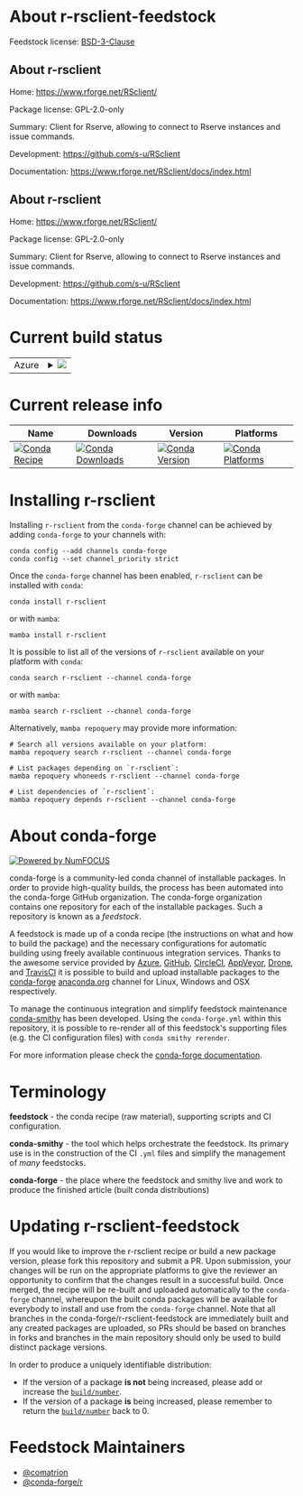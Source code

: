 About r-rsclient-feedstock
==========================

Feedstock license: [BSD-3-Clause](https://github.com/conda-forge/r-rsclient-feedstock/blob/main/LICENSE.txt)


About r-rsclient
----------------

Home: https://www.rforge.net/RSclient/

Package license: GPL-2.0-only

Summary: Client for Rserve, allowing to connect to Rserve instances and issue commands.

Development: https://github.com/s-u/RSclient

Documentation: https://www.rforge.net/RSclient/docs/index.html

About r-rsclient
----------------

Home: https://www.rforge.net/RSclient/

Package license: GPL-2.0-only

Summary: Client for Rserve, allowing to connect to Rserve instances and issue commands.

Development: https://github.com/s-u/RSclient

Documentation: https://www.rforge.net/RSclient/docs/index.html

Current build status
====================


<table>
    
  <tr>
    <td>Azure</td>
    <td>
      <details>
        <summary>
          <a href="https://dev.azure.com/conda-forge/feedstock-builds/_build/latest?definitionId=13648&branchName=main">
            <img src="https://dev.azure.com/conda-forge/feedstock-builds/_apis/build/status/r-rsclient-feedstock?branchName=main">
          </a>
        </summary>
        <table>
          <thead><tr><th>Variant</th><th>Status</th></tr></thead>
          <tbody><tr>
              <td>linux_64_r_base4.2</td>
              <td>
                <a href="https://dev.azure.com/conda-forge/feedstock-builds/_build/latest?definitionId=13648&branchName=main">
                  <img src="https://dev.azure.com/conda-forge/feedstock-builds/_apis/build/status/r-rsclient-feedstock?branchName=main&jobName=linux&configuration=linux%20linux_64_r_base4.2" alt="variant">
                </a>
              </td>
            </tr><tr>
              <td>linux_64_r_base4.3</td>
              <td>
                <a href="https://dev.azure.com/conda-forge/feedstock-builds/_build/latest?definitionId=13648&branchName=main">
                  <img src="https://dev.azure.com/conda-forge/feedstock-builds/_apis/build/status/r-rsclient-feedstock?branchName=main&jobName=linux&configuration=linux%20linux_64_r_base4.3" alt="variant">
                </a>
              </td>
            </tr><tr>
              <td>osx_64_r_base4.2</td>
              <td>
                <a href="https://dev.azure.com/conda-forge/feedstock-builds/_build/latest?definitionId=13648&branchName=main">
                  <img src="https://dev.azure.com/conda-forge/feedstock-builds/_apis/build/status/r-rsclient-feedstock?branchName=main&jobName=osx&configuration=osx%20osx_64_r_base4.2" alt="variant">
                </a>
              </td>
            </tr><tr>
              <td>osx_64_r_base4.3</td>
              <td>
                <a href="https://dev.azure.com/conda-forge/feedstock-builds/_build/latest?definitionId=13648&branchName=main">
                  <img src="https://dev.azure.com/conda-forge/feedstock-builds/_apis/build/status/r-rsclient-feedstock?branchName=main&jobName=osx&configuration=osx%20osx_64_r_base4.3" alt="variant">
                </a>
              </td>
            </tr><tr>
              <td>win_64</td>
              <td>
                <a href="https://dev.azure.com/conda-forge/feedstock-builds/_build/latest?definitionId=13648&branchName=main">
                  <img src="https://dev.azure.com/conda-forge/feedstock-builds/_apis/build/status/r-rsclient-feedstock?branchName=main&jobName=win&configuration=win%20win_64_" alt="variant">
                </a>
              </td>
            </tr>
          </tbody>
        </table>
      </details>
    </td>
  </tr>
</table>

Current release info
====================

| Name | Downloads | Version | Platforms |
| --- | --- | --- | --- |
| [![Conda Recipe](https://img.shields.io/badge/recipe-r--rsclient-green.svg)](https://anaconda.org/conda-forge/r-rsclient) | [![Conda Downloads](https://img.shields.io/conda/dn/conda-forge/r-rsclient.svg)](https://anaconda.org/conda-forge/r-rsclient) | [![Conda Version](https://img.shields.io/conda/vn/conda-forge/r-rsclient.svg)](https://anaconda.org/conda-forge/r-rsclient) | [![Conda Platforms](https://img.shields.io/conda/pn/conda-forge/r-rsclient.svg)](https://anaconda.org/conda-forge/r-rsclient) |

Installing r-rsclient
=====================

Installing `r-rsclient` from the `conda-forge` channel can be achieved by adding `conda-forge` to your channels with:

```
conda config --add channels conda-forge
conda config --set channel_priority strict
```

Once the `conda-forge` channel has been enabled, `r-rsclient` can be installed with `conda`:

```
conda install r-rsclient
```

or with `mamba`:

```
mamba install r-rsclient
```

It is possible to list all of the versions of `r-rsclient` available on your platform with `conda`:

```
conda search r-rsclient --channel conda-forge
```

or with `mamba`:

```
mamba search r-rsclient --channel conda-forge
```

Alternatively, `mamba repoquery` may provide more information:

```
# Search all versions available on your platform:
mamba repoquery search r-rsclient --channel conda-forge

# List packages depending on `r-rsclient`:
mamba repoquery whoneeds r-rsclient --channel conda-forge

# List dependencies of `r-rsclient`:
mamba repoquery depends r-rsclient --channel conda-forge
```


About conda-forge
=================

[![Powered by
NumFOCUS](https://img.shields.io/badge/powered%20by-NumFOCUS-orange.svg?style=flat&colorA=E1523D&colorB=007D8A)](https://numfocus.org)

conda-forge is a community-led conda channel of installable packages.
In order to provide high-quality builds, the process has been automated into the
conda-forge GitHub organization. The conda-forge organization contains one repository
for each of the installable packages. Such a repository is known as a *feedstock*.

A feedstock is made up of a conda recipe (the instructions on what and how to build
the package) and the necessary configurations for automatic building using freely
available continuous integration services. Thanks to the awesome service provided by
[Azure](https://azure.microsoft.com/en-us/services/devops/), [GitHub](https://github.com/),
[CircleCI](https://circleci.com/), [AppVeyor](https://www.appveyor.com/),
[Drone](https://cloud.drone.io/welcome), and [TravisCI](https://travis-ci.com/)
it is possible to build and upload installable packages to the
[conda-forge](https://anaconda.org/conda-forge) [anaconda.org](https://anaconda.org/)
channel for Linux, Windows and OSX respectively.

To manage the continuous integration and simplify feedstock maintenance
[conda-smithy](https://github.com/conda-forge/conda-smithy) has been developed.
Using the ``conda-forge.yml`` within this repository, it is possible to re-render all of
this feedstock's supporting files (e.g. the CI configuration files) with ``conda smithy rerender``.

For more information please check the [conda-forge documentation](https://conda-forge.org/docs/).

Terminology
===========

**feedstock** - the conda recipe (raw material), supporting scripts and CI configuration.

**conda-smithy** - the tool which helps orchestrate the feedstock.
                   Its primary use is in the construction of the CI ``.yml`` files
                   and simplify the management of *many* feedstocks.

**conda-forge** - the place where the feedstock and smithy live and work to
                  produce the finished article (built conda distributions)


Updating r-rsclient-feedstock
=============================

If you would like to improve the r-rsclient recipe or build a new
package version, please fork this repository and submit a PR. Upon submission,
your changes will be run on the appropriate platforms to give the reviewer an
opportunity to confirm that the changes result in a successful build. Once
merged, the recipe will be re-built and uploaded automatically to the
`conda-forge` channel, whereupon the built conda packages will be available for
everybody to install and use from the `conda-forge` channel.
Note that all branches in the conda-forge/r-rsclient-feedstock are
immediately built and any created packages are uploaded, so PRs should be based
on branches in forks and branches in the main repository should only be used to
build distinct package versions.

In order to produce a uniquely identifiable distribution:
 * If the version of a package **is not** being increased, please add or increase
   the [``build/number``](https://docs.conda.io/projects/conda-build/en/latest/resources/define-metadata.html#build-number-and-string).
 * If the version of a package **is** being increased, please remember to return
   the [``build/number``](https://docs.conda.io/projects/conda-build/en/latest/resources/define-metadata.html#build-number-and-string)
   back to 0.

Feedstock Maintainers
=====================

* [@comatrion](https://github.com/comatrion/)
* [@conda-forge/r](https://github.com/conda-forge/r/)

